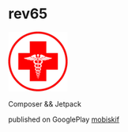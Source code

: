# rev65
<img src="unnamed1.png" width="120" />
<p>Composer && Jetpack</p>
<p>published on GooglePlay <a href="https://play.google.com/store/apps/details?id=ru.healthy">mobiskif</a></p>
